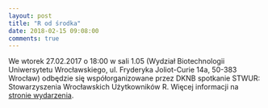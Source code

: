 ```yaml
---
layout: post
title: "R od środka"
date: 2018-02-15 09:08:00
comments: true
---
```

  
We wtorek 27.02.2017 o 18:00 w sali 1.05 (Wydział Biotechnologii Uniwersytetu Wrocławskiego, ul. Fryderyka Joliot-Curie 14a, 50-383 Wrocław) odbędzie się współorganizowane przez DKNB spotkanie STWUR: Stowarzyszenia Wrocławskich Użytkowników R. Więcej informacji na [stronie wydarzenia](https://www.facebook.com/events/148364092514675/).

